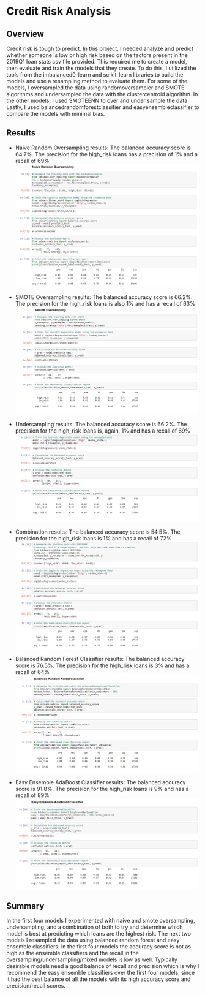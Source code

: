 # Credit Risk Analysis

## Overview
Credit risk is tough to predict.  In this project, I needed analyze and predict whether someone is low or high risk based on the factors present in the 2019Q1 loan stats csv file provided.  This required me to create a model, then evaluate and train the models that they create.  To do this, I utilized the tools from the imbalanced0-learn and scikit-learn libraries to build the models and use a resampling method to evaluate them.  For some of the models, I oversampled the data using randomoversampler and SMOTE algorithms and undersampled the data with the clustercentroid algorithm.  In the other models, I used SMOTEENN to over and under sample the data.  Lastly, I used balancedrandomforestclassifier and easyensembleclassifier to compare the models with minimal bias.

## Results
* Naive Random Oversampling results: The balanced accuracy score is 64.7%.  The precision for the high_risk loans has a precision of 1% and a recall of 69%
![image_name](./images/naive_random_oversampling.PNG)

* SMOTE Oversampling results: The balanced accuracy score is 66.2%.  The precision for the high_risk loans is also 1% and has a recall of 63%
![image_name](./images/smote_oversampling.PNG)

* Undersampling results: The balanced accuracy score is 66.2%.  The precision for the high_risk loans is, again, 1% and has a recall of 69%
![image_name](./images/undersampling_results.PNG)

* Combination results: The balanced accuracy score is 54.5%.  The precision for the high_risk loans is 1% and has a recall of 72%
![image_name](./images/combination.PNG)

* Balanced Random Forest Classifier results: The balanced accuracy score is 76.5%.  The precision for the high_risk loans is 3% and has a recall of 64%
![image_name](./images/balanced_random_forest.PNG)

* Easy Ensemble AdaBoost Classifier results: The balanced accuracy score is 91.8%.  The precision for the high_risk loans is 9% and has a recall of 89%
![image_name](./images/easy_ensemble.PNG)

## Summary
In the first four models I experimented with naive and smote oversampling, undersampling, and a combination of both to try and determine which model is best at predicting which loans are the highest risk. The next two models I resampled the data using balanced random forest and easy ensemble classifiers. In the first four models the accuracy score is not as high as the ensemble classifiers and the recall in the oversampling/undersampling/mixed models is low as well. Typically desirable models need a good balance of recall and precision which is why I recommend the easy ensemble classifiers over the first four models, since it had the best balance of all the models with its high accuracy score and precision/recall scores.